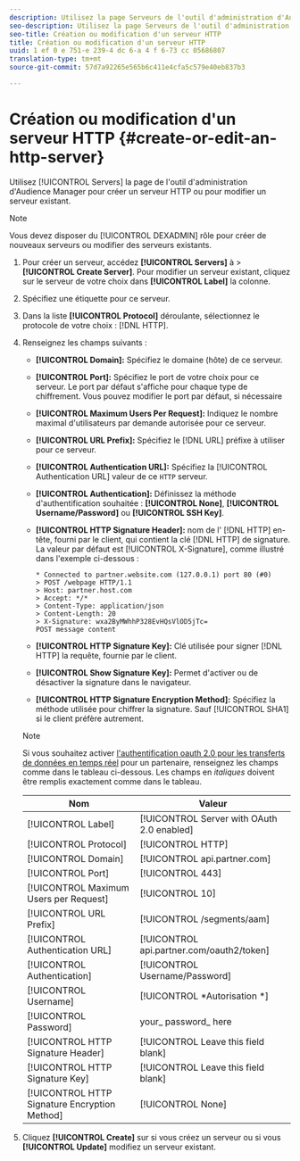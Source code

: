 ```yaml
---
description: Utilisez la page Serveurs de l'outil d'administration d'Audience Manager pour créer un serveur HTTP ou pour modifier un serveur existant.
seo-description: Utilisez la page Serveurs de l'outil d'administration d'Audience Manager pour créer un serveur HTTP ou pour modifier un serveur existant.
seo-title: Création ou modification d'un serveur HTTP
title: Création ou modification d'un serveur HTTP
uuid: 1 ef 0 e 751-e 239-4 dc 6-a 4 f 6-73 cc 05686807
translation-type: tm+mt
source-git-commit: 57d7a92265e565b6c411e4cfa5c579e40eb837b3

---
```



# Création ou modification d'un serveur HTTP {#create-or-edit-an-http-server}

Utilisez [!UICONTROL Servers] la page de l'outil d'administration d'Audience Manager pour créer un serveur HTTP ou pour modifier un serveur existant.

>[!NOTE]
>
>Vous devez disposer du [!UICONTROL DEXADMIN] rôle pour créer de nouveaux serveurs ou modifier des serveurs existants.

1. Pour créer un serveur, accédez **[!UICONTROL Servers]** à &gt; **[!UICONTROL Create Server]**. Pour modifier un serveur existant, cliquez sur le serveur de votre choix dans **[!UICONTROL Label]** la colonne.
1. Spécifiez une étiquette pour ce serveur.
1. Dans la liste **[!UICONTROL Protocol]** déroulante, sélectionnez le protocole de votre choix : [!DNL HTTP].
1. Renseignez les champs suivants :

   * **[!UICONTROL Domain]:** Spécifiez le domaine (hôte) de ce serveur.
   * **[!UICONTROL Port]:** Spécifiez le port de votre choix pour ce serveur. Le port par défaut s'affiche pour chaque type de chiffrement. Vous pouvez modifier le port par défaut, si nécessaire
   * **[!UICONTROL Maximum Users Per Request]:** Indiquez le nombre maximal d'utilisateurs par demande autorisée pour ce serveur.
   * **[!UICONTROL URL Prefix]:** Spécifiez le [!DNL URL] préfixe à utiliser pour ce serveur.
   * **[!UICONTROL Authentication URL]:** Spécifiez la [!UICONTROL Authentication URL] valeur de ce `HTTP` serveur.
   * **[!UICONTROL Authentication]:** Définissez la méthode d'authentification souhaitée : **[!UICONTROL None]**, **[!UICONTROL Username/Password]** ou **[!UICONTROL SSH Key]**.
   * **[!UICONTROL HTTP Signature Header]:** nom de l' [!DNL HTTP] en-tête, fourni par le client, qui contient la clé [!DNL HTTP] de signature. La valeur par défaut est [!UICONTROL X-Signature], comme illustré dans l'exemple ci-dessous :

      ```
      * Connected to partner.website.com (127.0.0.1) port 80 (#0)
      > POST /webpage HTTP/1.1
      > Host: partner.host.com
      > Accept: */*
      > Content-Type: application/json
      > Content-Length: 20
      > X-Signature: wxa2ByMWhhP328EvHQsVlOD5jTc=
      POST message content
      ```

   * **[!UICONTROL HTTP Signature Key]:** Clé utilisée pour signer [!DNL HTTP] la requête, fournie par le client.
   * **[!UICONTROL Show Signature Key]:** Permet d'activer ou de désactiver la signature dans le navigateur.
   * **[!UICONTROL HTTP Signature Encryption Method]:** Spécifiez la méthode utilisée pour chiffrer la signature. Sauf [!UICONTROL SHA1] si le client préfère autrement.
   >[!NOTE]
   >
   >Si vous souhaitez activer [l'authentification oauth 2.0 pour les transferts de données en temps réel](https://docs.adobe.com/help/en/audience-manager/user-guide/implemenation-integration-guides/receiving-audience-data/real-time-outbound-transfers/oauth-in-outbound-transfers.html) pour un partenaire, renseignez les champs comme dans le tableau ci-dessous. Les champs en *italiques* doivent être remplis exactement comme dans le tableau.

   | Nom | Valeur |
   |---|---|
   | [!UICONTROL Label] | [!UICONTROL Server with OAuth 2.0 enabled] |
   | [!UICONTROL Protocol] | [!UICONTROL HTTP] |
   | [!UICONTROL Domain] | [!UICONTROL api.partner.com] |
   | [!UICONTROL Port] | [!UICONTROL 443] |
   | [!UICONTROL Maximum Users per Request] | [!UICONTROL 10] |
   | [!UICONTROL URL Prefix] | [!UICONTROL /segments/aam] |
   | [!UICONTROL Authentication URL] | [!UICONTROL api.partner.com/oauth2/token] |
   | [!UICONTROL Authentication] | [!UICONTROL Username/Password] |
   | [!UICONTROL Username] | [!UICONTROL *Autorisation *] |
   | [!UICONTROL Password] | your_ password_ here |
   | [!UICONTROL HTTP Signature Header] | [!UICONTROL Leave this field blank] |
   | [!UICONTROL HTTP Signature Key] | [!UICONTROL Leave this field blank] |
   | [!UICONTROL HTTP Signature Encryption Method] | [!UICONTROL None] |

1. Cliquez **[!UICONTROL Create]** sur si vous créez un serveur ou si vous **[!UICONTROL Update]** modifiez un serveur existant.